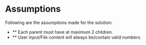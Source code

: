 # Assumptions

Following are the assumptions made for the solution:
* ** Each parent must have at maximum 2 children.
* ** User input/File content will always be/contain valid numbers.
